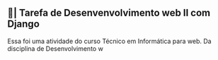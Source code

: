 ## 📑| Tarefa de Desenvenvolvimento web II com Django

  Essa foi uma atividade do curso Técnico em Informática para web. Da disciplina de Desenvolvimento w
 
